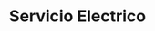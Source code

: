 ---
title: "Servicio Electrico"
url: /barrios-unidos/servicio-electrico/
shop: piezas de automóviles
---